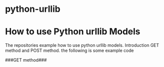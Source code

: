 # python-urllib
# How to use Python urllib Models

The repositories example how to use python urllib models.
Introduction GET method and POST method.
the following is some example code

###GET method###
